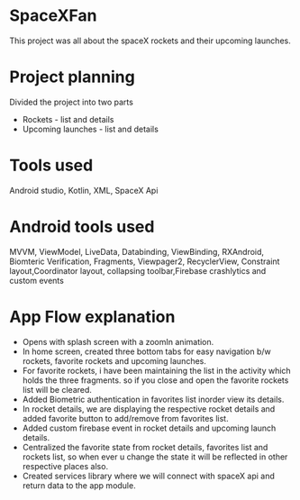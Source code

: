 # SpaceXFan
This project was all about the spaceX rockets and their upcoming launches.

# Project planning
Divided the project into two parts
* Rockets - list and details
* Upcoming launches - list and details

# Tools used
Android studio, Kotlin, XML, SpaceX Api

# Android tools used
MVVM, ViewModel, LiveData, Databinding, ViewBinding, RXAndroid, Biomteric Verification, Fragments, Viewpager2, RecyclerView, Constraint layout,Coordinator layout, collapsing toolbar,Firebase crashlytics and custom events

# App Flow explanation
* Opens with splash screen with a zoomIn animation.
* In home screen, created three bottom tabs for easy navigation b/w rockets, favorite rockets and upcoming launches.
* For favorite rockets, i have been maintaining the list in the activity which holds the three fragments. so if you close and open the favorite rockets list will be cleared.
* Added Biometric authentication in favorites list inorder view its details.
* In rocket details, we are displaying the respective rocket details and added favorite button to add/remove from favorites list.
* Added custom firebase event in rocket details and upcoming launch details.
* Centralized the favorite state from rocket details, favorites list and rockets list, so when ever u change the state it will be reflected in other respective places also.
* Created services library where we will connect with spaceX api and return data to the app module.
